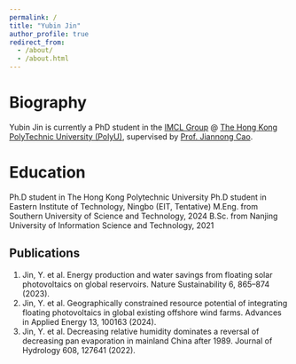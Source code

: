 ```yaml
---
permalink: /
title: "Yubin Jin"
author_profile: true
redirect_from: 
  - /about/
  - /about.html
---
```


Biography
======
Yubin Jin is currently a PhD student in the [IMCL Group](https://www4.comp.polyu.edu.hk/~labimcl/index.html) @ [The Hong Kong PolyTechnic University (PolyU)](https://www.polyu.edu.hk/), supervised by [Prof. Jiannong Cao](https://www4.comp.polyu.edu.hk/~csjcao/).

Education
======
Ph.D student in The Hong Kong Polytechnic University
Ph.D student in Eastern Institute of Technology, Ningbo (EIT, Tentative)
M.Eng. from Southern University of Science and Technology, 2024
B.Sc. from Nanjing University of Information Science and Technology, 2021

Publications
------
1. Jin, Y. et al. Energy production and water savings from floating solar photovoltaics on global reservoirs. Nature Sustainability 6, 865–874 (2023).
2. Jin, Y. et al. Geographically constrained resource potential of integrating floating photovoltaics in global existing offshore wind farms. Advances in Applied Energy 13, 100163 (2024).
3. Jin, Y. et al. Decreasing relative humidity dominates a reversal of decreasing pan evaporation in mainland China after 1989. Journal of Hydrology 608, 127641 (2022).
